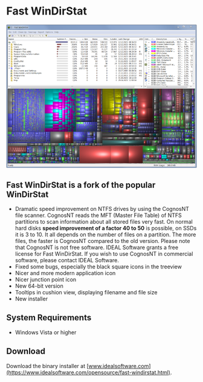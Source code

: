 # Fast WinDirStat

![Screenshot](screenshot_small.png)

## Fast WinDirStat is a fork of the popular WinDirStat
 - Dramatic speed improvement on NTFS drives by using the CognosNT file scanner.
   CognosNT reads the MFT (Master File Table) of NTFS partitions to scan information about all stored files very fast.
   On normal hard disks **speed improvement of a factor 40 to 50** is possible, on SSDs it is 3 to 10.
   It all depends on the number of files on a partition. The more files, the faster is CognosNT compared to the old version.
   Please note that CognosNT is not free software. IDEAL Software grants a free license for Fast WinDirStat.
   If you wish to use CognosNT in commercial software, please contact IDEAL Software.
 - Fixed some bugs, especially the black square icons in the treeview
 - Nicer and more modern application icon
 - Nicer junction point icon
 - New 64-bit version
 - Tooltips in cushion view, displaying filename and file size
 - New installer

## System Requirements
 - Windows Vista or higher

## Download
Download the binary installer at [www.idealsoftware.com](https://www.idealsoftware.com/opensource/fast-windirstat.html).
